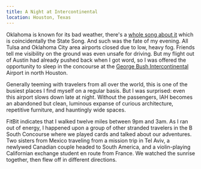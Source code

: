 ```yaml
---
title: A Night at Intercontinental
location: Houston, Texas
---
```


Oklahoma is known for its bad weather, there's a [whole song about
it](https://youtu.be/ZbrnXl2gO_k?t=48s) which is coincidentally the State Song.
And such was the fate of my evening. All Tulsa and Oklahoma City area airports
closed due to low, heavy fog. Friends tell me visibility on the ground was even
unsafe for driving. But my flight out of Austin had already pushed back when I
got word, so I was offered the opportunity to sleep in the concourse at the
[George Bush Intercontinental](https://en.wikipedia.org/wiki/George_Bush_Intercontinental_Airport)
Airport in north Houston.

Generally teeming with travelers from all over the world, this is one of the
busiest places I find myself on a regular basis. But I was surprised: even this
airport slows down late at night. Without the passengers, IAH becomes an
abandoned but clean, luminous expanse of curious architecture, repetitive
furniture, and hauntingly wide spaces.

FitBit indicates that I walked twelve miles between 9pm and 3am. As I ran out of
energy, I happened upon a group of other stranded travelers in the B South
Concourse where we played cards and talked about our adventures. Two sisters
from Mexico traveling from a mission trip in Tel Aviv, a newlywed Canadian
couple headed to South America, and a violin-playing Californian exchange
student en route from France. We watched the sunrise together, then flew off in
different directions.
